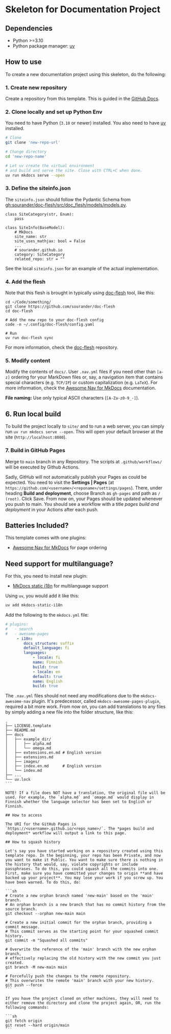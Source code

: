 # Skeleton for Documentation Project

## Dependencies
* Python >=3.10
* Python package manager: [uv](https://docs.astral.sh/uv/)

## How to use

To create a new documentation project using this skeleton, do the following:


### 1. Create new repository

Create a repository from this template. This is guided in the [GitHub Docs](https://docs.github.com/en/repositories/creating-and-managing-repositories/creating-a-repository-from-a-template).


### 2. Clone locally and set up Python Env

You need to have Python (`3.10` or newer) installed. You also need to have [uv](https://docs.astral.sh/uv/) installed.
```bash
# Clone
git clone 'new-repo-url'

# Change directory
cd 'new-repo-name'

# Let uv create the virtual environment
# and build and serve the site. Close with CTRL+C when done.
uv run mkdocs serve --open
```


### 3. Define the siteinfo.json

The `siteinfo.json` should follow the Pydantic Schema from [gh:sourander/doc-flesh/src/doc_flesh/models/models.py](https://github.com/sourander/doc-flesh/blob/main/src/doc_flesh/models/models.py).

```
class SiteCategory(str, Enum):
    pass

class SiteInfo(BaseModel):
    # MkDocs
    site_name: str
    site_uses_mathjax: bool = False
    ...
    # sourander.github.io
    category: SiteCategory
    related_repo: str = ""
```

See the local `siteinfo.json` for an example of the actual implementation.


### 4. Add the flesh

Note that this flesh is brought in typically using [doc-flesh](https://github.com/sourander/doc-flesh) tool, like this:

```
cd ~/Code/something/
git clone https://github.com/sourander/doc-flesh
cd doc-flesh

# Add the new repo to your doc-flesh config
code -n ~/.config/doc-flesh/config.yaml

# Run
uv run doc-flesh sync
```

For more information, check the [doc-flesh](https://github.com/sourander/doc-flesh) repository.


### 5. Modify content

Modify the contents of `docs/`. User `.nav.yml` files if you need other than `[a-z]` ordering for your MarkDown files or, say, a navigation item that contains special characters (e.g. `TCP/IP`) or custom capitalization (e.g. `LaTeX`). For more information, check the [Awesome Nav for MkDocs](https://lukasgeiter.github.io/mkdocs-awesome-nav/) documentation.

**File naming:** Use only typical ASCII characters (`[A-Za-z0-9_-]`).


## 6. Run local build

To build the project locally to `site/` and to run a web server, you can simply run `uv run mkdocs serve --open`. This will open your default browser at the site (`http://localhost:8080`).


### 7. Build in GitHub Pages

Merge to `main` branch in any Repository. The scripts at `.github/workflows/` will be executed by Github Actions.

Sadly, GitHub will not automatically publish your Pages as could be expected. You need to visit the **Settings | 
Pages** (at `https://github.com/<username>/<reponame>/settings/pages`). There, under heading **Build and 
deployment**, choose Branch as `gh-pages` and path as `/ (root)`. Click Save. From now on, your Pages should be 
updated whenever you push to main. You should see a workflow with a title *pages build and deployment* in your 
Actions after each push.


## Batteries Included?

This template comes with one plugins:
* [Awesome Nav for MkDocs](https://lukasgeiter.github.io/mkdocs-awesome-nav/) for page ordering


## Need support for multilanguage?

For this, you need to install new plugin:

* [MkDocs static i18n](https://github.com/ultrabug/mkdocs-static-i18n) for multilanguage support

Using `uv`, you would add it like this:

```sh
uv add mkdocs-static-i18n
```

Add the following to the `mkdocs.yml` file:

```yaml
# plugins:
#   - search
#   - awesome-pages
     - i18n:
        docs_structure: suffix
        default_language: fi
        languages:
            - locale: fi
            name: Finnish
            build: true
            - locale: en
            default: true
            name: English
            build: true
```

The `.nav.yml` files should not need any modifications due to the `mkdocs-awesome-nav` plugin. It's predecessor, called `mkdocs-awesome-pages-plugin`, required a bit more work. From now on, you can add translations to any files by simply adding a new file into the folder structure, like this:

````
.
├── LICENSE.template
├── README.md
├── docs
│   ├── example_dir/
│   │   ├── alpha.md
│   │   └── omega.md
│   ├── extensions.en.md # English version
│   ├── extensions.md
│   ├── images/
│   ├── index.en.md      # English version
│   └── index.md
├── ...
└── uv.lock
```

NOTE! If a file does NOT have a translation, the original file will be used. For example, the `alpha.md` and `omage.md` would display in Finnish whether the language selector has been set to English or Finnish.

## How to access

The URI for the GitHub Pages is `https://<username>.github.io/<repo_name>/`. The *pages build and deployment* workflow will output a link to this page.

## How to squash history

Let's say you have started working on a repository created using this template repo. In the beginning, your repo has been Private, and now you want to make it Public. You want to make sure there is nothing in the history that would, say, violate copyrights or include passphrases. To do this, you could squash all the commits into one. First, make sure you have committed your changes to origin **and have backed up your project**. You may lose your work if you screw up. You have been warned. To do this, do:

```sh
# Create a new orphan branch named 'new-main' based on the 'main' branch.
# An orphan branch is a new branch that has no commit history from the source branch.
git checkout --orphan new-main main

# Create a new initial commit for the orphan branch, providing a commit message.
# This commit serves as the starting point for your squashed commit history.
git commit -m "Squashed all commits"

# Overwrite the reference of the 'main' branch with the new orphan branch,
# effectively replacing the old history with the new commit you just created.
git branch -M new-main main

# Forcefully push the changes to the remote repository.
# This overwrites the remote 'main' branch with your new history.
git push --force
```

If you have the project cloned on other machines, they will need to either remove the directory and clone the project again, OR, run the following commands:

```sh
git fetch origin
git reset --hard origin/main
```